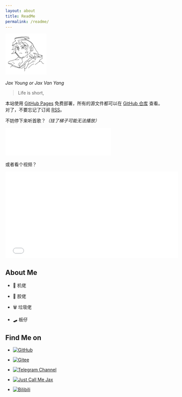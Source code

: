 ```yaml
---
layout: about
title: ReadMe
permalink: /readme/
---
```


<img src="/assets/images/avatar.png" alt="头像" height="128px" width="128px">

$Jax\ Young\ or\ Jax\ Van\ Yang$

> Life is short,

本站使用 [GitHub Pages](https://pages.github.com) 免费部署，所有的源文件都可以在 [GitHub 仓库](https://github.com/JaxVanYang/jaxvanyang.github.io) 查看。对了，不要忘记了订阅 [RSS](https://jaxvanyang.github.io/feed.xml)。

不妨停下来听首歌？*（挂了梯子可能无法播放）*

<iframe frameborder="no" border="0" marginwidth="0" marginheight="0" width=330 height=86 src="//music.163.com/outchain/player?type=2&id=1476123363&auto=1&height=66"></iframe>

或者看个视频？

<iframe width=540 height=270 src="//player.bilibili.com/player.html?aid=377646080&bvid=BV1Lf4y1N7f8&cid=400718928&page=1" scrolling="no" border="0" frameborder="no" framespacing="0" allowfullscreen="true"> </iframe>

## About Me

- 📱 机佬

- 🤖 胶佬

- 🗑️ 垃圾佬

- 🛹 板仔

## Find Me on

- [![GitHub](https://img.shields.io/badge/GitHub-JaxVanYang-blue?style=social&logo=github)](https://github.com/JaxVanYang)

- [![Gitee](https://img.shields.io/badge/Gitee-Jax%20Young-blue?style=social&logo=gitee)](https://gitee.com/Jaxvanyang)

- [![Telegram Channel](https://img.shields.io/badge/Telegram%20Channel-Just%20Call%20Me%20Jax-blue?style=social&logo=telegram)](https://t.me/jaxvanyang_spam)

- [![Just Call Me Jax](https://img.shields.io/badge/%E5%8D%9A%E5%AE%A2%E5%9B%AD-Jax%20Van%20Yang%20%E7%9A%84%E5%8D%9A%E5%AE%A2-blue?style=social)](https://www.cnblogs.com/jaxvanyang/)

- [![Bilibili](https://img.shields.io/badge/Bilibili-蝇营狗苟之辈-blue?style=social&logo=bilibili)](https://space.bilibili.com/39860412)